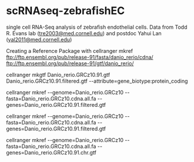 # scRNAseq-zebrafishEC
single cell RNA-Seq analysis of zebrafish endothelial cells. Data from Todd R. Evans lab (tre2003@med.cornell.edu) and postdoc Yahui Lan (yal2011@med.cornell.edu)

Creating a Reference Package with cellranger mkref
ftp://ftp.ensembl.org/pub/release-91/fasta/danio_rerio/cdna/
ftp://ftp.ensembl.org/pub/release-91/gtf/danio_rerio/

cellranger mkgtf Danio_rerio.GRCz10.91.gtf Danio_rerio.GRCz10.91.filtered.gtf --attribute=gene_biotype:protein_coding

cellranger mkref --genome=Danio_rerio.GRCz10 --fasta=Danio_rerio.GRCz10.cdna.all.fa --genes=Danio_rerio.GRCz10.91.filtered.gtf

cellranger mkref --genome=Danio_rerio.GRCz10 --fasta=Danio_rerio.GRCz10.cdna.all.fa --genes=Danio_rerio.GRCz10.91.filtered.gtf


cellranger mkref --genome=Danio_rerio.GRCz10 --fasta=Danio_rerio.GRCz10.cdna.all.fa --genes=Danio_rerio.GRCz10.91.chr.gtf
